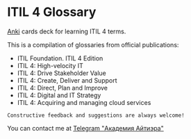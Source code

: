 # ITIL 4 Glossary
[Anki](https://apps.ankiweb.net) cards deck for learning ITIL 4 terms.

This is a compilation of glossaries from official publications:
- ITIL Foundation. ITIL 4 Edition
- ITIL 4: High-velocity IT
- ITIL 4: Drive Stakeholder Value
- ITIL 4: Create, Deliver and Support
- ITIL 4: Direct, Plan and Improve
- ITIL 4: Digital and IT Strategy
- ITIL 4: Acquiring and managing cloud services

`Constructive feedback and suggestions are always welcome!`

You can contact me at [Telegram "Академия Айтиэра"](https://t.me/itera_academy)